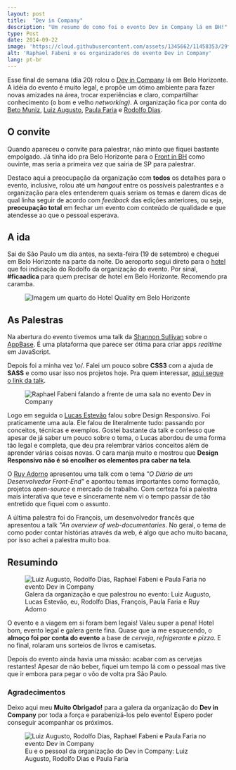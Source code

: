 ```yaml
---
layout: post
title:  "Dev in Company"
description: "Um resumo de como foi o evento Dev in Company lá em BH!"
type: Post
date: 2014-09-22
image: 'https://cloud.githubusercontent.com/assets/1345662/11458353/29f55cfc-96a5-11e5-9883-6858f60209f2.jpg'
alt: 'Raphael Fabeni e os organizadores do evento Dev in Company'
lang: pt-br
---
```


Esse final de semana (dia 20) rolou o <a href="http://devincompany.org">Dev in Company</a> lá em Belo Horizonte. A idéia do evento é muito legal, e propõe um ótimo ambiente para fazer novas amizades na área, trocar experiências e claro, compartilhar conhecimento (o bom e velho <i>networking)</i>. A organização fica por conta do <a href="http://betomuniz.com/" target="_blank">Beto Muniz</a>, <a href="https://www.linkedin.com/in/lurimendes" target="_blank">Luiz Augusto</a>, <a href="https://www.linkedin.com/in/paulasfaria" target="_blank">Paula Faria</a> e <a href="http://rmdias.com/" target="_blank">Rodolfo Dias</a>.

## O convite

Quando apareceu o convite para palestrar, não minto que fiquei bastante empolgado. Já tinha ido pra Belo Horizonte para o <a href="http://frontinbh.com.br/" target="_blank">Front in BH</a> como ouvinte, mas seria a primeira vez que sairia de SP para palestrar.

Destaco aqui a preocupação da organização com <b>todos</b> os detalhes para o evento, inclusive, rolou até um <i>hangout</i> entre os possíveis palestrantes e a organização para eles entenderem quais seriam os temas e darem dicas de qual linha seguir de acordo com <i>feedback</i> das edições anteriores, ou seja, <b>preocupação total</b> em fechar um evento com conteúdo de qualidade e que atendesse ao que o pessoal esperava.

## A ida

Sai de São Paulo um dia antes, na sexta-feira (19 de setembro) e cheguei em Belo Horizonte na parte da noite. Do aeroporto segui direto para o <a href="http://atlanticahotels.com.br/hotel/belo-horizonte/quality-hotel-afonso-pena" target="_blank">hotel</a> que foi indicação do Rodolfo da organização do evento. Por sinal, <b>#ficaadica</b> para quem precisar de hotel em Belo Horizonte. Recomendo pra caramba.

<figure class="text-center loading">
    <img src="https://cloud.githubusercontent.com/assets/1345662/11458352/29f48232-96a5-11e5-872e-23302483391f.jpg" alt="Imagem um quarto do Hotel Quality em Belo Horizonte">
</figure>

## As Palestras

Na abertura do evento tivemos uma talk da <a href="https://www.linkedin.com/pub/shannon-sullivan/10/973/518">Shannon Sullivan</a> sobre o <a href="http://appbase.io/" target="_blank">AppBase</a>. É uma plataforma que parece ser ótima para criar apps <i>realtime</i> em JavaScript.

Depois foi a minha vez \o/. Falei um pouco sobre <b>CSS3</b> com a ajuda de <b>SASS</b> e como usar isso nos projetos hoje. Pra quem interessar, <a href="https://speakerdeck.com/raphaelfabeni/keep-calm-and-lets-play-css3">aqui segue o link da talk</a>.

<figure class="text-center loading">
    <img src="https://cloud.githubusercontent.com/assets/1345662/11458354/2a147664-96a5-11e5-81c8-e4e3b281c94f.jpg" alt="Raphael Fabeni falando a frente de uma sala no evento Dev in Company">
</figure>

Logo em seguida o <a href="https://twitter.com/lucasdsbh" target="_blank">Lucas Estevão</a> falou sobre Design Responsivo. Foi praticamente uma aula. Ele falou de literalmente tudo: passando por conceitos, técnicas e exemplos. Gostei bastante da talk e confesso que apesar de já saber um pouco sobre o tema, o Lucas abordou de uma forma tão legal e completa, que deu pra relembrar vários conceitos além de aprender várias coisas novas. O cara manja muito e mostrou que <b>Design Responsivo não é só encolher os elementos pra caber na tela</b>.

O <a href="https://twitter.com/ruyadorno" target="_blank">Ruy Adorno</a> apresentou uma talk com o tema <i>"O Diário de um Desenvolvedor Front-End"</i> e apontou temas importantes como formação, projetos <i>open-source</i> e mercado de trabalho. Com certeza foi a palestra mais interativa que teve e sinceramente nem vi o tempo passar de tão entretido que fiquei com o assunto.

A última palestra foi do François, um desenvolvedor francês que apresentou a talk <i>"An overview of web-documentaries</i>. No geral, o tema de como poder contar histórias através da web, é algo que acho muito bacana, por isso achei a palestra muito boa.

## Resumindo

<figure class="text-center loading">
    <img src="https://cloud.githubusercontent.com/assets/1345662/11458351/29f459e2-96a5-11e5-9e5d-95a10208a304.jpg" alt="Luiz Augusto, Rodolfo Dias, Raphael Fabeni e Paula Faria no evento Dev in Company">
    <figcaption>Galera da organização e que palestrou no evento: Luiz Augusto, Lucas Estevão, eu, Rodolfo Dias, François, Paula Faria e Ruy Adorno</figcaption>
</figure>

O evento e a viagem em si foram bem legais! Valeu super a pena! Hotel bom, evento legal e galera gente fina. Quase que ia me esquecendo, o <b>almoço foi por conta do evento</b> a base de <i>cerveja</i>, <i>refrigerante</i> e <i>pizza</i>. E no final, rolaram uns sorteios de livros e camisetas.

Depois do evento ainda havia uma missão: acabar com as cervejas restantes! Apesar de não beber, fiquei um tempo lá com o pessoal mas tive que ir embora para pegar o vôo de volta pra São Paulo.

### Agradecimentos

Deixo aqui meu <b>Muito Obrigado!</b> para a galera da organização do <b>Dev in Company</b> por toda a força e parabenizá-los pelo evento! Espero poder conseguir acompanhar os próximos.

<figure class="text-center loading">
    <img src="https://cloud.githubusercontent.com/assets/1345662/11458472/fa3fe4c0-96a7-11e5-8ed8-b85044838245.jpg" alt="Luiz Augusto, Rodolfo Dias, Raphael Fabeni e Paula Faria no evento Dev in Company">
    <figcaption>Eu e o pessoal da organização do Dev in Company: Luiz Augusto, Rodolfo Dias e Paula Faria</figcaption>
</figure>
